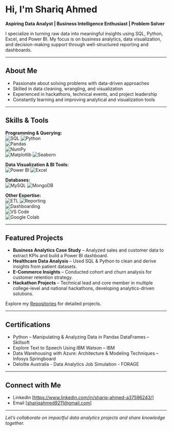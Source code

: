 # Hi, I'm Shariq Ahmed

**Aspiring Data Analyst | Business Intelligence Enthusiast | Problem Solver**

I specialize in turning raw data into meaningful insights using SQL, Python, Excel, and Power BI. My focus is on business analytics, data visualization, and decision-making support through well-structured reporting and dashboards.

---

## About Me

* Passionate about solving problems with data-driven approaches
* Skilled in data cleaning, wrangling, and visualization
* Experienced in hackathons, technical events, and project leadership
* Constantly learning and improving analytical and visualization tools

---

## Skills & Tools  

**Programming & Querying:**  
![SQL](https://img.shields.io/badge/SQL-003B57?style=for-the-badge&logo=postgresql&logoColor=white) 
![Python](https://img.shields.io/badge/Python-3776AB?style=for-the-badge&logo=python&logoColor=white)  
![Pandas](https://img.shields.io/badge/Pandas-150458?style=for-the-badge&logo=pandas&logoColor=white)  
![NumPy](https://img.shields.io/badge/Numpy-013243?style=for-the-badge&logo=numpy&logoColor=white)  
![Matplotlib](https://img.shields.io/badge/Matplotlib-11557c?style=for-the-badge&logo=plotly&logoColor=white) 
![Seaborn](https://img.shields.io/badge/Seaborn-4EABE1?style=for-the-badge&logo=python&logoColor=white)  

**Data Visualization & BI Tools:**  
![Power BI](https://img.shields.io/badge/Power%20BI-F2C811?style=for-the-badge&logo=powerbi&logoColor=black)
![Excel](https://img.shields.io/badge/Excel-217346?style=for-the-badge&logo=microsoft-excel&logoColor=white)  

**Databases:**  
![MySQL](https://img.shields.io/badge/MySQL-4479A1?style=for-the-badge&logo=mysql&logoColor=white) 
![MongoDB](https://img.shields.io/badge/MongoDB-47A248?style=for-the-badge&logo=mongodb&logoColor=white)

**Other Expertise:**  
![ETL](https://img.shields.io/badge/ETL-FF6F00?style=for-the-badge&logo=apache-airflow&logoColor=white)
![Reporting](https://img.shields.io/badge/Reporting-02569B?style=for-the-badge&logo=google-analytics&logoColor=white)  
![Dashboarding](https://img.shields.io/badge/Dashboarding-FFDD00?style=for-the-badge&logo=tableau&logoColor=black)  
![VS Code](https://img.shields.io/badge/VS%20Code-007ACC?style=for-the-badge&logo=visualstudiocode&logoColor=white)  
![Google Colab](https://img.shields.io/badge/Google%20Colab-F9AB00?style=for-the-badge&logo=googlecolab&logoColor=black)  

---

## Featured Projects

* **Business Analytics Case Study** – Analyzed sales and customer data to extract KPIs and build a Power BI dashboard.
* **Healthcare Data Analysis** – Used SQL & Python to clean and derive insights from patient datasets.
* **E-Commerce Insights** – Conducted cohort and churn analysis for customer retention strategy.
* **Hackathon Projects** – Technical lead and core member in multiple college-level and national hackathons, developing analytics-driven solutions.

Explore my [Repositories](#) for detailed projects.

---

## Certifications

* Python – Manipulating & Analyzing Data in Pandas DataFrames – Skillsoft
* Explore Text to Speech Using IBM Watson – IBM
* Data Warehousing with Azure: Architecture & Modeling Techniques – Infosys Springboard
* Deloitte Australia - Data Analytics Job Simulation - FORAGE
  
---

## Connect with Me

* LinkedIn [https://www.linkedin.com/in/shariq-ahmed-a37596243/]
* Email [shariqahmed9211@gmail.com]

---

*Let’s collaborate on impactful data analytics projects and share knowledge together.*
